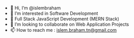 - 👋 Hi, I’m @islembraham
- 👀 I’m interested in Software Development
- 🌱 Full Stack JavaScript Development (MERN Stack)
- 💞️ I’m looking to collaborate on Web Application Projects
- 📫 How to reach me : islem.braham.tn@gmail.com

<!---
islembraham/islembraham is a ✨ special ✨ repository because its `README.md` (this file) appears on your GitHub profile.
You can click the Preview link to take a look at your changes.
--->
